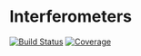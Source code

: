 # Interferometers

[![Build Status](https://travis-ci.com/gabriellnuness/Interferometers.jl.svg?branch=master)](https://travis-ci.com/gabriellnuness/Interferometers.jl)
[![Coverage](https://codecov.io/gh/gabriellnuness/Interferometers.jl/branch/master/graph/badge.svg)](https://codecov.io/gh/gabriellnuness/Interferometers.jl)
